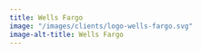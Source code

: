 ```yaml
---
title: Wells Fargo
image: "/images/clients/logo-wells-fargo.svg"
image-alt-title: Wells Fargo
---
```


